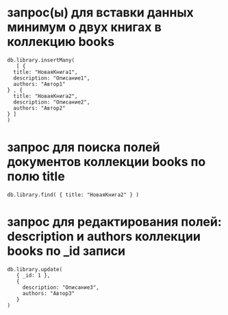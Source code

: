 # запрос(ы) для вставки данных минимум о двух книгах в коллекцию books
```
db.library.insertMany(
   [ {
  title: "НоваяКнига1",
  description: "Описание1",
  authors: "Автор1"
} , {
  title: "НоваяКнига2",
  description: "Описание2",
  authors: "Автор2"
} ]
)
```
# запрос для поиска полей документов коллекции books по полю title
```
db.library.find( { title: "НоваяКнига2" } )
```
# запрос для редактирования полей: description и authors коллекции books по _id записи
```
db.library.update(
   { _id: 1 },
   {
     description: "Описание3",
     authors: "Автор3"
   }
)
```
